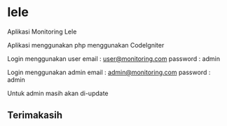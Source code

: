 # lele
Aplikasi Monitoring Lele

Aplikasi menggunakan php menggunakan CodeIgniter 

Login menggunakan user
email : user@monitoring.com
password : admin

Login menggunakan admin
email : admin@monitoring.com
password : admin


Untuk admin masih akan di-update
## Terimakasih ##
